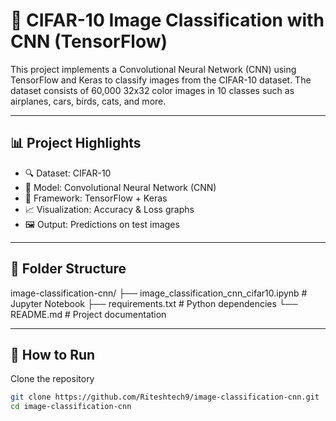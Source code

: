# 🧠 CIFAR-10 Image Classification with CNN (TensorFlow)

This project implements a Convolutional Neural Network (CNN) using TensorFlow and Keras to classify images from the CIFAR-10 dataset. The dataset consists of 60,000 32x32 color images in 10 classes such as airplanes, cars, birds, cats, and more.

---

## 📊 Project Highlights

- 🔍 Dataset: CIFAR-10
- 🧠 Model: Convolutional Neural Network (CNN)
- 🚀 Framework: TensorFlow + Keras
- 📈 Visualization: Accuracy & Loss graphs
- 🖼️ Output: Predictions on test images

---

## 📁 Folder Structure
image-classification-cnn/
├── image_classification_cnn_cifar10.ipynb # Jupyter Notebook
├── requirements.txt # Python dependencies
└── README.md # Project documentation


---

## 🚀 How to Run

 Clone the repository

```bash
git clone https://github.com/Riteshtech9/image-classification-cnn.git
cd image-classification-cnn


